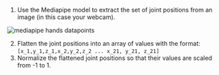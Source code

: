 1. Use the Mediapipe model to extract the set of joint positions from an image (in this case your webcam).

![mediapipe hands datapoints]({{baseUrl}}instructions/extract_joint_asset1.png)

2. Flatten the joint positions into an array of values with the format: 
`[x_1,y_1,z_1,x_2,y_2,z_2 ... x_21, y_21, z_21]`
3. Normalize the flattened joint positions so that their values are scaled from -1 to 1.